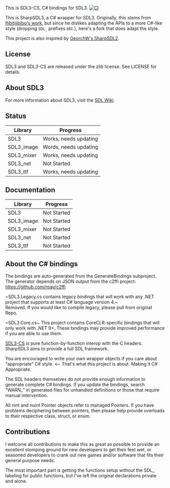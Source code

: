 This is SDL3-CS, C# bindings for SDL3.  [![CI](https://github.com/Blizzardo1/SharpSDL3/actions/workflows/ci.yml/badge.svg)](https://github.com/Blizzardo1/SharpSDL3/actions/workflows/ci.yml)

This is SharpSDL3, a C# wrapper for SDL3. Originally, this stems from [flibitijibibo's work](https://github.com/flibitijibibo/SDL3-CS), but since he dislikes adapting the APIs to a more C#-like style (dropping `SDL_` prefixes etc.), here's a fork that does adapt the style.

This project is also inspired by [GeorchW's SharpSDL2](https://github.com/GeorchW/SharpSDL2).  

## License

SDL3 and SDL3-CS are released under the zlib license. See LICENSE for details.  
  
## About SDL3

For more information about SDL3, visit the [SDL Wiki](https://wiki.libsdl.org/SDL3/FrontPage).

## Status
|Library | Progress |
---------|-----------
|SDL3 | Works, needs updating|
|SDL3_image | Words, needs updating|
|SDL3_mixer | Works, needs updating|
|SDL3_net | Not Started|
|SDL3_ttf | Works, needs updating|

## Documentation
|Library | Progress|
--------|----------
|SDL3 | Not Started |
|SDL3_image | Not Started |
|SDL3_mixer | Not Started |
|SDL3_net | Not Started |
|SDL3_ttf | Not Started |



## About the C# bindings

The bindings are auto-generated from the GenerateBindings subproject.  
The generator depends on JSON output from the c2ffi project: https://github.com/rpav/c2ffi  
  
~SDL3.Legacy.cs contains legacy bindings that will work with any .NET project that supports at least C# language version 4.~  
Removed. If you would like to compile legacy, please pull from original Repo.

~SDL3.Core.cs~ This project contains CoreCLR-specific bindings that will only work with .NET 9+. These bindings may provide improved performance if you are able to use them.  

  
[SDL3-CS](https://github.com/flibitijibibo/SDL3-CS) is pure function-by-function interop with the C headers.  
SharpSDL3 aims to provide a full SDL framework.

You are encouraged to write your own wrapper objects if you care about "appropriate" C# style. <-- That's what this project is about. Making it C# Appropriate.  


The SDL headers themselves do not provide enough information to generate complete C# bindings.
If you update the bindings, search "WARN_" in generated files for unhandled definitions or those that require manual intervention.

All nint and nuint Pointer objects refer to managed Pointers. If you have problems deciphering between pointers, then please help provide overloads to their respective class, struct, or enum.

## Contributions
I welcome all contributions to make this as great as possible to provide an excellent stomping ground for new developers to get their feet wet, or seasoned developers to crank out new games and/or software that fits their general purpose needs.  

The most important part is getting the functions setup without the SDL_ labeling for public functions, but I've left the original declarations private and alone.

